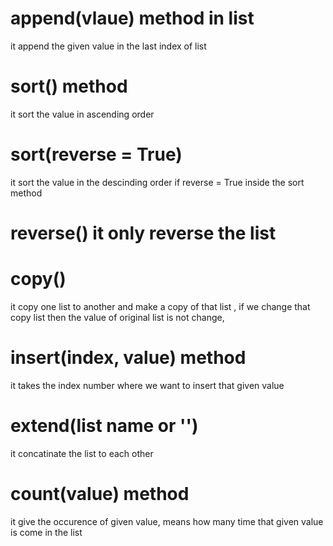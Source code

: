 # append(vlaue)  method in list 
  it append the given value in the last index of list

# sort() method
  it sort the value in ascending order

# sort(reverse = True)
  it sort the value in the descinding order if reverse = True inside the sort method

# reverse()  it only reverse the list

# copy()
  it copy one list to another and make a copy of that list , if we change that copy list then the value of original list is not change,

# insert(index, value) method
  it takes the index number where we want to insert that given value

# extend(list name or '')
  it concatinate the list to each other

# count(value) method
  it give the occurence of given value, means how many time that given value is come in the list

